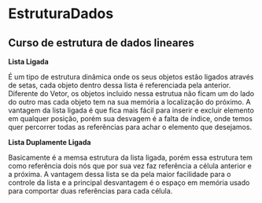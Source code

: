 # EstruturaDados
<h2>Curso de estrutura de dados lineares</h2>

<strong>Lista Ligada</strong>

É um tipo de estrutura dinâmica onde os seus objetos estão ligados através de
setas, cada objeto dentro dessa lista é referenciada pela anterior.
Diferente do Vetor, os objetos incluido nessa estrutua não ficam um do lado do outro mas 
cada objeto tem na sua memória a localização do próximo.
A vantagem da lista ligada é que fica mais fácil para inserir e excluir elemento em qualquer
posição, porém sua desvagem é a falta de índice, onde temos quer percorrer todas as referências 
para achar o elemento que desejamos.

<strong>Lista Duplamente Ligada</strong>

Basicamente é a memsa estrutura da lista ligada, porém essa estrutura tem como referência dois nós que por sua vez faz
referência a célula anterior e a próxima.
A vantagem dessa lista se da pela maior facilidade para o controle da lista e a principal desvantagem é o espaço em 
memória usado para comportar duas referências para cada célula.

